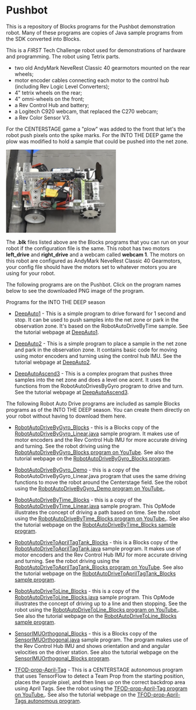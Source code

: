 # Pushbot
This is a repository of Blocks programs for the Pushbot demonstration robot. Many of these programs are copies of Java sample programs from the SDK converted into Blocks.

This is a *FIRST* Tech Challenge robot used for demonstrations of hardware and programming. The robot using Tetrix parts. 
- two old AndyMark NeveRest Classic 40 gearmotors mounted on the rear wheels;
- motor encoder cables connecting each motor to the control hub (including Rev Logic Level Converters);
- 4" tetrix wheels on the rear;
- 4" omni-wheels on the front;
- a Rev Control Hub and battery;
- a Logitech C920 webcam, that replaced the C270 webcam;
- a Rev Color Sensor V3.

For the CENTERSTAGE game a "plow" was added to the front that let's the robot push pixels onto the spike marks.
For the INTO THE DEEP game the plow was modified to hold a sample that could be pushed into the net zone.

![Model](https://raw.githubusercontent.com/acharraggi/Pushbot/main/Images/pushbot.png)

 The **.blk** files listed above are the Blocks programs that you can run on your robot if the configuration file is the same. This robot has two motors **left_drive** and **right_drive** and a webcam called **webcam 1**. The motors on this robot are configured as AndyMark NeveRest Classic 40 Gearmotors, your config file should have the motors set to whatever motors you are using for your robot. 

 The following programs are on the Pushbot. Click on the program names below to see the downloaded PNG image of the program.

Programs for the INTO THE DEEP season

- [DeepAuto1](Images/DeepAuto1.png) - This is a simple program to drive forward for 1 second and stop. It can be used to push samples into the net zone or park in the observation zone. It's based on the RobotAutoDriveByTime sample. See the tutorial webpage at [DeepAuto1](https://firstroboticsbc.org/ftc/ftc-team-resources/intothedeep-my-first-autonomous-program/).

- [DeepAuto2](Images/DeepAuto2.png) - This is a simple program to place a sample in the net zone and park in the observation zone. It contains basic code for moving using motor encoders and turning using the control hub IMU. See the tutorial webpage at [DeepAuto2](https://firstroboticsbc.org/ftc/ftc-team-resources/intothedeep-my-second-autonomous-program/).

- [DeepAutoAscend3](Images/DeepAutoAscend3.png) - This is a complex program that pushes three samples into the net zone and does a level one acent. It uses the functions from the RobotAutoDrivesByGyro program to drive and turn. See the tutorial webpage at [DeepAutoAscend3](https://firstroboticsbc.org/ftc/ftc-team-resources/DeepAutoAscend3/).

 The following Robot Auto Drive programs are included as sample Blocks programs as of the INTO THE DEEP season. You can create them directly on your robot without having to download them here.

- [RobotAutoDriveByGyro_Blocks](Images/RobotAutoDriveByGyro_Blocks.png) - this is a Blocks copy of the [RobotAutoDriveByGyro_Linear.java](https://github.com/FIRST-Tech-Challenge/FtcRobotController/blob/master/FtcRobotController/src/main/java/org/firstinspires/ftc/robotcontroller/external/samples/RobotAutoDriveByGyro_Linear.java) sample program. It makes use of motor encoders and the Rev Control Hub IMU for more accurate driving and turning. See the robot driving using the [RobotAutoDriveByGyro_Blocks program on YouTube](https://youtu.be/8sitKrHBNyY). See also the tutorial webpage on the [RobotAutoDriveByGyro_Blocks program](https://firstroboticsbc.org/ftc/ftc-team-resources/RobotAutoDriveByGyro_Blocks/).

- [RobotAutoDriveByGyro_Demo](Images/RobotAutoDriveByGyro_Demo.png) - this is a copy of the RobotAutoDriveByGyro_Linear.java program that uses the same driving functions to move the robot around the Centerstage field. See the robot using the [RobotAutoDriveByGyro_Demo program on YouTube.](https://youtu.be/-TFp3KY9alM).

- [RobotAutoDriveByTime_Blocks](Images/RobotAutoDriveByTime_Blocks.png) - this is a copy of the [RobotAutoDriveByTime_Linear.java](https://github.com/FIRST-Tech-Challenge/FtcRobotController/blob/master/FtcRobotController/src/main/java/org/firstinspires/ftc/robotcontroller/external/samples/RobotAutoDriveByTime_Linear.java) sample program. This OpMode illustrates the concept of driving a path based on time. See the robot using the [RobotAutoDriveByTime_Blocks program on YouTube.](https://youtu.be/mrhTzFVS_Is). See also the tutorial webpage on the [RobotAutoDriveByTime_Blocks sample program](https://firstroboticsbc.org/ftc/ftc-team-resources/RobotAutoDriveByTime_Blocks/).

- [RobotAutoDriveToAprilTagTank_Blocks](Images/RobotAutoDriveToAprilTagTank_Blocks.png) - this is a Blocks copy of the [RobotAutoDriveToAprilTagTank.java](https://github.com/FIRST-Tech-Challenge/FtcRobotController/blob/master/FtcRobotController/src/main/java/org/firstinspires/ftc/robotcontroller/external/samples/RobotAutoDriveToAprilTagTank.java) sample program. It makes use of motor encoders and the Rev Control Hub IMU for more accurate driving and turning. See the robot driving using the [RobotAutoDriveToAprilTagTank_Blocks program on YouTube](https://youtu.be/Z32eKDitKmo). See also the tutorial webpage on the [RobotAutoDriveToAprilTagTank_Blocks sample program](https://firstroboticsbc.org/ftc/ftc-team-resources/RobotAutoDriveToAprilTagTank_Blocks/).

- [RobotAutoDriveToLine_Blocks](Images/RobotAutoDriveToLine_Blocks.png) - this is a copy of the [RobotAutoDriveToLine_Blocks.java](https://github.com/FIRST-Tech-Challenge/FtcRobotController/blob/master/FtcRobotController/src/main/java/org/firstinspires/ftc/robotcontroller/external/samples/RobotAutoDriveToLine_Linear.java) sample program. This OpMode illustrates the concept of driving up to a line and then stopping. See the robot using the [RobotAutoDriveToLine_Blocks program on YouTube.](https://youtu.be/-MpNI2-azjw). See also the tutorial webpage on the [RobotAutoDriveToLine_Blocks sample program](https://firstroboticsbc.org/ftc/ftc-team-resources/RobotAutoDriveToLine_Blocks/).

- [SensorIMUOrthogonal_Blocks](Images/SensorIMUOrthogonal_Blocks.png) - this is a Blocks copy of the [SensorIMUOrthogonal.java](https://github.com/FIRST-Tech-Challenge/FtcRobotController/blob/master/FtcRobotController/src/main/java/org/firstinspires/ftc/robotcontroller/external/samples/SensorIMUOrthogonal.java) sample program. The program makes use of the Rev Control Hub IMU and shows orientation and and angular velocities on the driver station.  See also the tutorial webpage on the [SensorIMUOrthogonal_Blocks program](https://firstroboticsbc.org/ftc/ftc-team-resources/SensorIMUOrthogonal_Blocks/).

- [TFOD-prop-April-Tag](Images/TFOD-prop-April-Tag.png) - This is a CENTERSTAGE autonomous program that uses TensorFlow to detect a Team Prop from the starting position, places the purple pixel, and then lines up on the correct backdrop area using April Tags. See the robot using the [TFOD-prop-April-Tag program on YouTube.](https://youtu.be/ko0mzQYXO2E). See also the tutorial webpage on the [TFOD-prop-April-Tags autonomous program](https://firstroboticsbc.org/ftc/ftc-team-resources/centerstage-tfod-prop-april-tag-autonomous-program/).
